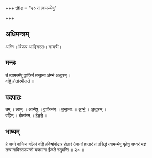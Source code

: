 +++
title = "२० तं त्वामज्मेषु"

+++
## अधिमन्त्रम्
अग्निः। विरूप आङ्गिरसः। गायत्री।

## मन्त्रः
तं त्वामज्मे॑षु वा॒जिनं॑ तन्वा॒ना अ॑ग्ने अध्व॒रम् ।  
वह्निं॒ होता॑रमीळते ॥

## पदपाठः
तम् । त्वाम् । अज्मे॑षु । वा॒जिन॑म् । त॒न्वा॒नाः । अ॒ग्ने॒ । अ॒ध्व॒रम् ।  
वह्नि॑म् । होता॑रम् । ई॒ळ॒ते॒ ॥

## भाष्यम्
हे अग्ने वाजिनं बलिनं वह्निं हविषांवोढारं होतारं देवानां ह्वातारं तं प्रसिद्धं त्वामज्मेषु गृहेषु अध्वरं यज्ञं तन्वानाविस्तरयन्तो यजमाना ईळते स्तुवन्ति ॥ २० ॥